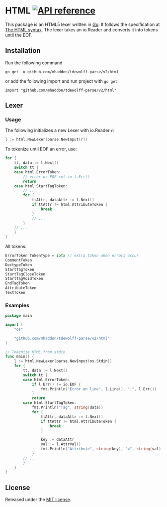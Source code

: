 # HTML [![API reference](https://img.shields.io/badge/godoc-reference-5272B4)](https://pkg.go.dev/github.com/mhaddon/tdewolff-parse/v2/html?tab=doc)

This package is an HTML5 lexer written in [Go][1]. It follows the specification at [The HTML syntax](http://www.w3.org/TR/html5/syntax.html). The lexer takes an io.Reader and converts it into tokens until the EOF.

## Installation
Run the following command

	go get -u github.com/mhaddon/tdewolff-parse/v2/html

or add the following import and run project with `go get`

	import "github.com/mhaddon/tdewolff-parse/v2/html"

## Lexer
### Usage
The following initializes a new Lexer with io.Reader `r`:
``` go
l := html.NewLexer(parse.NewInput(r))
```

To tokenize until EOF an error, use:
``` go
for {
	tt, data := l.Next()
	switch tt {
	case html.ErrorToken:
		// error or EOF set in l.Err()
		return
	case html.StartTagToken:
		// ...
		for {
			ttAttr, dataAttr := l.Next()
			if ttAttr != html.AttributeToken {
				break
			}
			// ...
		}
	// ...
	}
}
```

All tokens:
``` go
ErrorToken TokenType = iota // extra token when errors occur
CommentToken
DoctypeToken
StartTagToken
StartTagCloseToken
StartTagVoidToken
EndTagToken
AttributeToken
TextToken
```

### Examples
``` go
package main

import (
	"os"

	"github.com/mhaddon/tdewolff-parse/v2/html"
)

// Tokenize HTML from stdin.
func main() {
	l := html.NewLexer(parse.NewInput(os.Stdin))
	for {
		tt, data := l.Next()
		switch tt {
		case html.ErrorToken:
			if l.Err() != io.EOF {
				fmt.Println("Error on line", l.Line(), ":", l.Err())
			}
			return
		case html.StartTagToken:
			fmt.Println("Tag", string(data))
			for {
				ttAttr, dataAttr := l.Next()
				if ttAttr != html.AttributeToken {
					break
				}

				key := dataAttr
				val := l.AttrVal()
				fmt.Println("Attribute", string(key), "=", string(val))
			}
		// ...
		}
	}
}
```

## License
Released under the [MIT license](https://github.com/mhaddon/tdewolff-parse/blob/master/LICENSE.md).

[1]: http://golang.org/ "Go Language"
